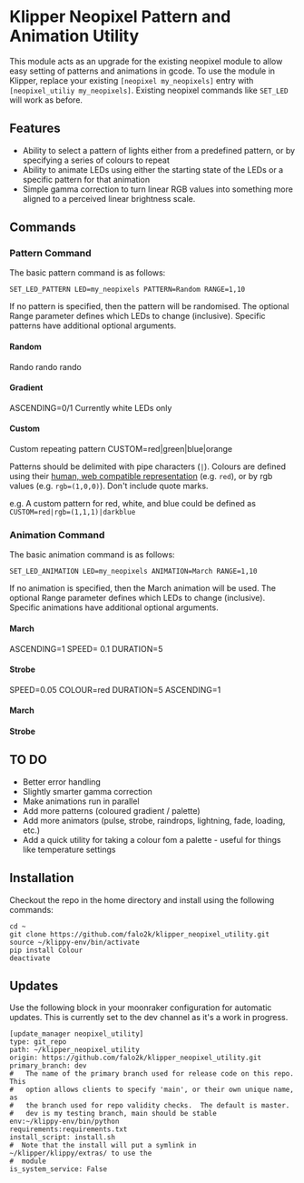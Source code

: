 # Klipper Neopixel Pattern and Animation Utility

This module acts as an upgrade for the existing neopixel module to allow easy setting of patterns and animations in gcode.  To use the module in Klipper, replace your existing `[neopixel my_neopixels]` entry with `[neopixel_utiliy my_neopixels]`.  Existing neopixel commands like `SET_LED` will work as before.

## Features
- Ability to select a pattern of lights either from a predefined pattern, or by specifying a series of colours to repeat
- Ability to animate LEDs using either the starting state of the LEDs or a specific pattern for that animation
- Simple gamma correction to turn linear RGB values into something more aligned to a perceived linear brightness scale.

## Commands
### Pattern Command
The basic pattern command is as follows:

`SET_LED_PATTERN LED=my_neopixels PATTERN=Random RANGE=1,10`

If no pattern is specified, then the pattern will be randomised.  The optional Range parameter defines which LEDs to change (inclusive).  Specific patterns have additional optional arguments.

#### Random
Rando rando rando
#### Gradient
ASCENDING=0/1
Currently white LEDs only
#### Custom
Custom repeating pattern
CUSTOM=red|green|blue|orange

Patterns should be delimited with pipe characters (`|`). Colours are defined using their [human, web compatible representation](https://www.w3.org/TR/css-color-3/#svg-color) (e.g. `red`), or by rgb values (e.g. `rgb=(1,0,0)`).  Don't include quote marks.

e.g. A custom pattern for red, white, and blue could be defined as `CUSTOM=red|rgb=(1,1,1)|darkblue`

### Animation Command
The basic animation command is as follows:

`SET_LED_ANIMATION LED=my_neopixels ANIMATION=March RANGE=1,10`

If no animation is specified, then the March animation will be used.  The optional Range parameter defines which LEDs to change (inclusive).  Specific animations have additional optional arguments.

#### March
ASCENDING=1
SPEED= 0.1
DURATION=5

#### Strobe
SPEED=0.05
COLOUR=red
DURATION=5
ASCENDING=1

#### March
#### Strobe

## TO DO
- Better error handling
- Slightly smarter gamma correction
- Make animations run in parallel
- Add more patterns (coloured gradient / palette)
- Add more animators (pulse, strobe, raindrops, lightning, fade, loading, etc.)
- Add a quick utility for taking a colour fom a palette - useful for things like temperature settings

## Installation
Checkout the repo in the home directory and install using the following commands:
```
cd ~
git clone https://github.com/falo2k/klipper_neopixel_utility.git
source ~/klippy-env/bin/activate
pip install Colour
deactivate
```


## Updates
Use the following block in your moonraker configuration for automatic updates.  This is currently set to the dev channel as it's a work in progress.

```
[update_manager neopixel_utility]
type: git_repo
path: ~/klipper_neopixel_utility
origin: https://github.com/falo2k/klipper_neopixel_utility.git
primary_branch: dev
#   The name of the primary branch used for release code on this repo.  This
#   option allows clients to specify 'main', or their own unique name, as
#   the branch used for repo validity checks.  The default is master.
#   dev is my testing branch, main should be stable
env:~/klippy-env/bin/python
requirements:requirements.txt
install_script: install.sh
#  Note that the install will put a symlink in ~/klipper/klippy/extras/ to use the
#  module
is_system_service: False
```
